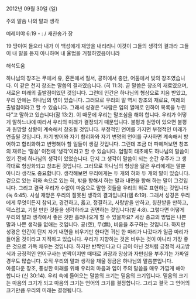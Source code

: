 2012년 09월 30일 (일)

주의 말씀 나의 말과 생각



예레미야 6:19 - : / 새찬송가  장


19 땅이여 들으라 내가 이 백성에게 재앙을 내리리니 이것이 그들의 생각의 결과라 그들이 내 말을 듣지 아니하며 내 율법을 거절하였음이니라

해석도움





하나님의 창조는 무에서 유, 혼돈에서 질서, 공허에서 충만, 어둠에서 빛의 창조였습니다. 이 같은 천지 창조는 말씀의 결과였습니다. (히 11:3). 곧 말씀은 창조의 재료였으며, 새로운 미래의 출발점이었던 것입니다. 그런데 인간은 하나님의 형상으로 지음 받았고, 우리 안에는 하나님의 영이 있습니다. 그러므로 우리의 말 역시 창조의 재료요, 미래의 출발점이라고 할 수 있습니다. 그래서 성경은 “사람은 입의 열매로 인하여 복록을 누린다”고 말하고 있습니다(잠 13:2). 이 때문에 우리는 말조심을 해야 합니다. 우리가 어떻게 말하느냐에 따라서 우리의 미래가 결정되기 때문입니다. 불평과 원망이 있으면 불평과 원망할 상황이 계속해서 창조될 것입니다. 부정적인 언어를 가지면 부정적인 미래가 연출될 것입니다. 자기 방어와 자기 합리화와 자기 변명의 언어를 구사하면 계속해서 방어하고 합리화하고 변명해야 할 일들이 생길 것입니다. 
그런데 조금 더 파헤쳐보면 창조의 재료는 ‘말씀’ 이전에 ‘생각’이라고 할 수 있습니다. 엄밀히 태초에도 하나님의 말씀이 있기 전에 하나님의 생각이 있었습니다. 단지 그 생각이 말씀이 되는 순간 우주가 그 생각대로 형상화되고 창조된 것입니다. 그러므로 하나님의 형상을 닮은 우리에게는 말뿐 아니라 생각도 중요합니다. 생각해보면 우리에게는 두 개의 혀와 두 개의 말이 있습니다. 겉으로 있는 혀와 속으로 있는 혀, 밖을 향해서 하는 말과 내면을 향해 하는 말이 그것입니다. 그리고 결국 우리가 수없이 마음으로 말한 것들을 우리의 혀로 표현하는 것입니다(눅 6:45). 사실 재앙은 우리의 잘못된 생각의 결과입니다(렘 6:19). 그래서 성경은 우리에게 무엇이든지 참되고, 경건하고, 옳고, 정결하고, 사랑받을 만하고, 칭찬받을 만하고, 덕스럽고, 기릴 만한 것들을 생각하라고 권면하는 것입니다(빌 4:8).
그렇다면 어떻게 우리의 말과 생각에서 좋은 것만 흘러나오게 할 수 있을까요? 
세상 종교의 방법은 나쁜 말과 나쁜 생각을 없애는 것입니다. 공(空), 무(無), 비움을 추구하는 것입니다. 하지만 성경은 인간이 단지 자기 내면을 비우기만 한다면 귀신 한 마리가 나갔다가 일곱 마리가 들어올 것이라고 지적하고 있습니다. 우리가 지향하는 것은 비우는 것이 아니라 가장 좋은 것으로 가득 채우는 것입니다. 하지만 반짝인다고 다 금이 아닌 것처럼 긍정적 사고방식과 긍정적인 언어구사는 반짝이지만 때때로 과장과 망상과 자만심을 부추기는 가짜일 경우도 많습니다. 오직 우리의 말과 생각을 채울 정금은 하나님의 말씀뿐입니다.    
아름다운 창조, 풍성한 미래를 위해 우리의 마음과 입이 주의 말씀을 매우 가깝게 해야 합니다 (신 30:14). 우리 속에 들어오는 말씀의 크기는 믿음의 크기입니다. 믿음의 크기는 마음의 크기가 되고 마음의 크기는 언어의 크기를 결정합니다. 그리고 결국 그 언어의 크기만큼 우리의 미래는 결정됩니다.